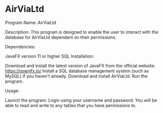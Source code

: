 # AirViaLtd

Program Name: AirViaLtd

Description:
This program is designed to enable the user to interact with the database for AirViaLtd dependant on their permissions.

Dependencies:

JavaFX version 11 or higher
SQL
Installation:

Download and install the latest version of JavaFX from the official website: https://openjfx.io/
Install a SQL database management system (such as MySQL) if you haven't already.
Download and install AirViaLtd.
Run the program.

Usage: 

Launch the program.
Login using your username and password.
You will be able to read and write to any tables that you have permissions to.
